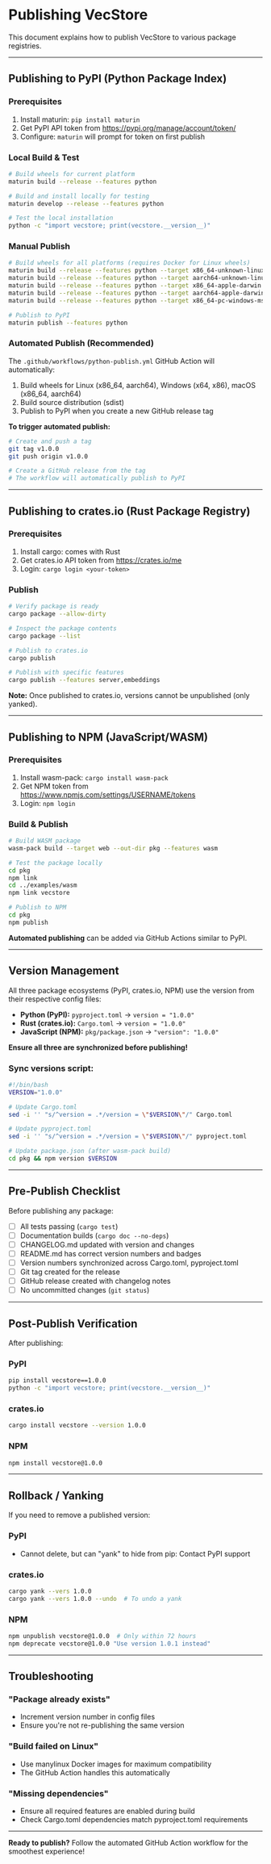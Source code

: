 # Publishing VecStore

This document explains how to publish VecStore to various package registries.

---

## Publishing to PyPI (Python Package Index)

### Prerequisites
1. Install maturin: `pip install maturin`
2. Get PyPI API token from https://pypi.org/manage/account/token/
3. Configure: `maturin` will prompt for token on first publish

### Local Build & Test
```bash
# Build wheels for current platform
maturin build --release --features python

# Build and install locally for testing
maturin develop --release --features python

# Test the local installation
python -c "import vecstore; print(vecstore.__version__)"
```

### Manual Publish
```bash
# Build wheels for all platforms (requires Docker for Linux wheels)
maturin build --release --features python --target x86_64-unknown-linux-gnu
maturin build --release --features python --target aarch64-unknown-linux-gnu
maturin build --release --features python --target x86_64-apple-darwin
maturin build --release --features python --target aarch64-apple-darwin
maturin build --release --features python --target x86_64-pc-windows-msvc

# Publish to PyPI
maturin publish --features python
```

### Automated Publish (Recommended)
The `.github/workflows/python-publish.yml` GitHub Action will automatically:
1. Build wheels for Linux (x86_64, aarch64), Windows (x64, x86), macOS (x86_64, aarch64)
2. Build source distribution (sdist)
3. Publish to PyPI when you create a new GitHub release tag

**To trigger automated publish:**
```bash
# Create and push a tag
git tag v1.0.0
git push origin v1.0.0

# Create a GitHub release from the tag
# The workflow will automatically publish to PyPI
```

---

## Publishing to crates.io (Rust Package Registry)

### Prerequisites
1. Install cargo: comes with Rust
2. Get crates.io API token from https://crates.io/me
3. Login: `cargo login <your-token>`

### Publish
```bash
# Verify package is ready
cargo package --allow-dirty

# Inspect the package contents
cargo package --list

# Publish to crates.io
cargo publish

# Publish with specific features
cargo publish --features server,embeddings
```

**Note:** Once published to crates.io, versions cannot be unpublished (only yanked).

---

## Publishing to NPM (JavaScript/WASM)

### Prerequisites
1. Install wasm-pack: `cargo install wasm-pack`
2. Get NPM token from https://www.npmjs.com/settings/USERNAME/tokens
3. Login: `npm login`

### Build & Publish
```bash
# Build WASM package
wasm-pack build --target web --out-dir pkg --features wasm

# Test the package locally
cd pkg
npm link
cd ../examples/wasm
npm link vecstore

# Publish to NPM
cd pkg
npm publish
```

**Automated publishing** can be added via GitHub Actions similar to PyPI.

---

## Version Management

All three package ecosystems (PyPI, crates.io, NPM) use the version from their respective config files:

- **Python (PyPI):** `pyproject.toml` → `version = "1.0.0"`
- **Rust (crates.io):** `Cargo.toml` → `version = "1.0.0"`
- **JavaScript (NPM):** `pkg/package.json` → `"version": "1.0.0"`

**Ensure all three are synchronized before publishing!**

### Sync versions script:
```bash
#!/bin/bash
VERSION="1.0.0"

# Update Cargo.toml
sed -i '' "s/^version = .*/version = \"$VERSION\"/" Cargo.toml

# Update pyproject.toml
sed -i '' "s/^version = .*/version = \"$VERSION\"/" pyproject.toml

# Update package.json (after wasm-pack build)
cd pkg && npm version $VERSION
```

---

## Pre-Publish Checklist

Before publishing any package:

- [ ] All tests passing (`cargo test`)
- [ ] Documentation builds (`cargo doc --no-deps`)
- [ ] CHANGELOG.md updated with version and changes
- [ ] README.md has correct version numbers and badges
- [ ] Version numbers synchronized across Cargo.toml, pyproject.toml
- [ ] Git tag created for the release
- [ ] GitHub release created with changelog notes
- [ ] No uncommitted changes (`git status`)

---

## Post-Publish Verification

After publishing:

### PyPI
```bash
pip install vecstore==1.0.0
python -c "import vecstore; print(vecstore.__version__)"
```

### crates.io
```bash
cargo install vecstore --version 1.0.0
```

### NPM
```bash
npm install vecstore@1.0.0
```

---

## Rollback / Yanking

If you need to remove a published version:

### PyPI
- Cannot delete, but can "yank" to hide from pip: Contact PyPI support

### crates.io
```bash
cargo yank --vers 1.0.0
cargo yank --vers 1.0.0 --undo  # To undo a yank
```

### NPM
```bash
npm unpublish vecstore@1.0.0  # Only within 72 hours
npm deprecate vecstore@1.0.0 "Use version 1.0.1 instead"
```

---

## Troubleshooting

### "Package already exists"
- Increment version number in config files
- Ensure you're not re-publishing the same version

### "Build failed on Linux"
- Use manylinux Docker images for maximum compatibility
- The GitHub Action handles this automatically

### "Missing dependencies"
- Ensure all required features are enabled during build
- Check Cargo.toml dependencies match pyproject.toml requirements

---

**Ready to publish?** Follow the automated GitHub Action workflow for the smoothest experience!
